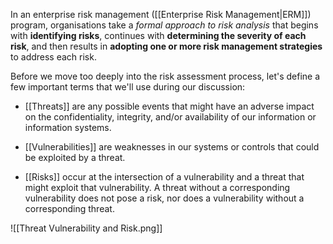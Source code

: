 
In an enterprise risk management ([[Enterprise Risk Management|ERM]]) program, organisations take a *formal approach to risk analysis* that begins with **identifying risks**, continues with **determining the severity of each risk**, and then results in **adopting one or more risk management strategies** to address each risk.

Before we move too deeply into the risk assessment process, let's define a few important terms that we'll use during our discussion:

- [[Threats]] are any possible events that might have an adverse impact on the confidentiality, integrity, and/or availability of our information or information systems.
  
- [[Vulnerabilities]] are weaknesses in our systems or controls that could be exploited by a threat.
  
- [[Risks]] occur at the intersection of a vulnerability and a threat that might exploit that vulnerability. A threat without a corresponding vulnerability does not pose a risk, nor does a vulnerability without a corresponding threat.

![[Threat Vulnerability and Risk.png]]


